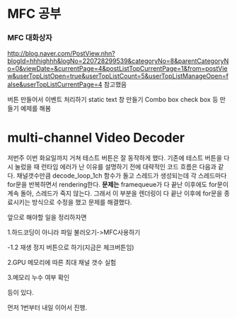 MFC 공부
==========================
### MFC 대화상자
http://blog.naver.com/PostView.nhn?blogId=hhhighhh&logNo=220728299539&categoryNo=8&parentCategoryNo=0&viewDate=&currentPage=4&postListTopCurrentPage=1&from=postView&userTopListOpen=true&userTopListCount=5&userTopListManageOpen=false&userTopListCurrentPage=4
참고했음

버튼 만들어서 이벤트 처리하기
static text 창 만들기
Combo box
check box 등
만들기 예제를 해봄

multi-channel Video Decoder
=========================
저번주 이번 화요일까지 거쳐 테스트 버튼은 잘 동작하게 했다.
기존에 테스트 버튼을 다시 눌렀을 때 런타임 에러가 난 이유를 설명하기 전에 대략적인 코드 흐름은 다음과 같다.
채널갯수만큼 decode_loop_1ch 함수가 돌고 스레드가 생성되는데 각 스레드마다 for문을 반복하면서 rendering한다.
**문제는** framequeue가 다 끝난 이후에도 for문이 계속 돌아, 스레드가 죽지 않는다. 
그래서 이 부분을 렌더링이 다 끝난 이후에 for문을 종료시키는 방식으로 수정을 했고 문제를 해결했다.

앞으로 해야할 일을 정리하자면

1.하드코딩이 아니라 파일 불러오기->MFC사용하기

  -1.2 재생 정지 버튼으로 하기(지금은 체크버튼임)
  
2.GPU 메모리에 따른 최대 채널 갯수 실험

3.메모리 누수 여부 확인

등이 있다.

먼저 1번부터 내일 이어서 진행.
